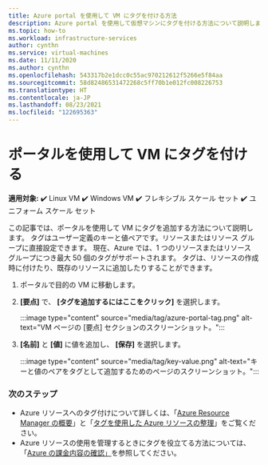 ```yaml
---
title: Azure portal を使用して VM にタグを付ける方法
description: Azure portal を使用して仮想マシンにタグを付ける方法について説明します。
ms.topic: how-to
ms.workload: infrastructure-services
author: cynthn
ms.service: virtual-machines
ms.date: 11/11/2020
ms.author: cynthn
ms.openlocfilehash: 543317b2e1dcc0c55ac970212612f5266e5f84aa
ms.sourcegitcommit: 58d82486531472268c5ff70b1e012fc008226753
ms.translationtype: HT
ms.contentlocale: ja-JP
ms.lasthandoff: 08/23/2021
ms.locfileid: "122695363"
---
```

# <a name="tagging-a-vm-using-the-portal"></a>ポータルを使用して VM にタグを付ける

**適用対象:** :heavy_check_mark: Linux VM :heavy_check_mark: Windows VM :heavy_check_mark: フレキシブル スケール セット :heavy_check_mark: ユニフォーム スケール セット

この記事では、ポータルを使用して VM にタグを追加する方法について説明します。 タグはユーザー定義のキーと値ペアです。リソースまたはリソース グループに直接設定できます。 現在、Azure では、1 つのリソースまたはリソース グループにつき最大 50 個のタグがサポートされます。 タグは、リソースの作成時に付けたり、既存のリソースに追加したりすることができます。


1. ポータルで目的の VM に移動します。
1. **[要点]** で、 **[タグを追加するにはここをクリック]** を選択します。

    :::image type="content" source="media/tag/azure-portal-tag.png" alt-text="VM ページの [要点] セクションのスクリーンショット。":::

1. **[名前]** と **[値]** に値を追加し、 **[保存]** を選択します。

    :::image type="content" source="media/tag/key-value.png" alt-text="キーと値のペアをタグとして追加するためのページのスクリーンショット。":::

### <a name="next-steps"></a>次のステップ

- Azure リソースへのタグ付けについて詳しくは、「[Azure Resource Manager の概要](../azure-resource-manager/management/overview.md)」と「[タグを使用した Azure リソースの整理](../azure-resource-manager/management/tag-resources.md)」をご覧ください。
- Azure リソースの使用を管理するときにタグを役立てる方法については、「[Azure の課金内容の確認」](../cost-management-billing/understand/review-individual-bill.md)を参照してください。
